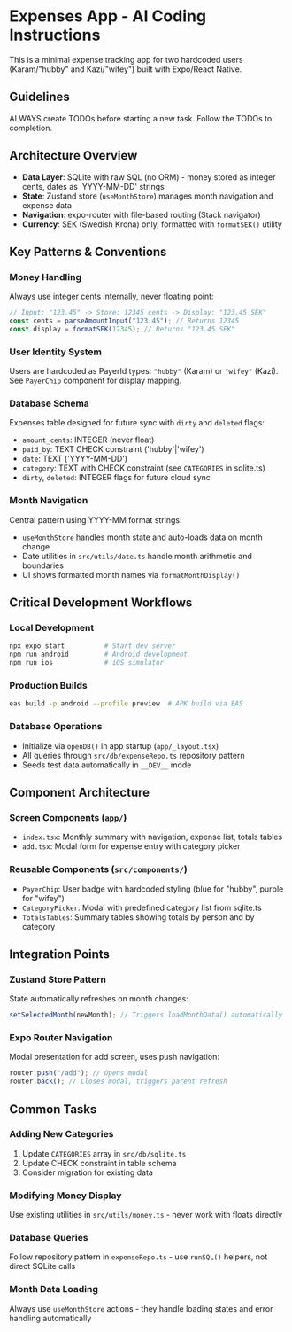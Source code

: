 # Expenses App - AI Coding Instructions

This is a minimal expense tracking app for two hardcoded users (Karam/"hubby" and Kazi/"wifey") built with Expo/React Native.

## Guidelines

ALWAYS create TODOs before starting a new task. Follow the TODOs to completion.

## Architecture Overview

- **Data Layer**: SQLite with raw SQL (no ORM) - money stored as integer cents, dates as 'YYYY-MM-DD' strings
- **State**: Zustand store (`useMonthStore`) manages month navigation and expense data
- **Navigation**: expo-router with file-based routing (Stack navigator)
- **Currency**: SEK (Swedish Krona) only, formatted with `formatSEK()` utility

## Key Patterns & Conventions

### Money Handling

Always use integer cents internally, never floating point:

```typescript
// Input: "123.45" -> Store: 12345 cents -> Display: "123.45 SEK"
const cents = parseAmountInput("123.45"); // Returns 12345
const display = formatSEK(12345); // Returns "123.45 SEK"
```

### User Identity System

Users are hardcoded as PayerId types: `"hubby"` (Karam) or `"wifey"` (Kazi). See `PayerChip` component for display mapping.

### Database Schema

Expenses table designed for future sync with `dirty` and `deleted` flags:

- `amount_cents`: INTEGER (never float)
- `paid_by`: TEXT CHECK constraint ('hubby'|'wifey')
- `date`: TEXT ('YYYY-MM-DD')
- `category`: TEXT with CHECK constraint (see `CATEGORIES` in sqlite.ts)
- `dirty`, `deleted`: INTEGER flags for future cloud sync

### Month Navigation

Central pattern using YYYY-MM format strings:

- `useMonthStore` handles month state and auto-loads data on month change
- Date utilities in `src/utils/date.ts` handle month arithmetic and boundaries
- UI shows formatted month names via `formatMonthDisplay()`

## Critical Development Workflows

### Local Development

```bash
npx expo start          # Start dev server
npm run android         # Android development
npm run ios             # iOS simulator
```

### Production Builds

```bash
eas build -p android --profile preview  # APK build via EAS
```

### Database Operations

- Initialize via `openDB()` in app startup (`app/_layout.tsx`)
- All queries through `src/db/expenseRepo.ts` repository pattern
- Seeds test data automatically in `__DEV__` mode

## Component Architecture

### Screen Components (`app/`)

- `index.tsx`: Monthly summary with navigation, expense list, totals tables
- `add.tsx`: Modal form for expense entry with category picker

### Reusable Components (`src/components/`)

- `PayerChip`: User badge with hardcoded styling (blue for "hubby", purple for "wifey")
- `CategoryPicker`: Modal with predefined category list from sqlite.ts
- `TotalsTables`: Summary tables showing totals by person and by category

## Integration Points

### Zustand Store Pattern

State automatically refreshes on month changes:

```typescript
setSelectedMonth(newMonth); // Triggers loadMonthData() automatically
```

### Expo Router Navigation

Modal presentation for add screen, uses push navigation:

```typescript
router.push("/add"); // Opens modal
router.back(); // Closes modal, triggers parent refresh
```

## Common Tasks

### Adding New Categories

1. Update `CATEGORIES` array in `src/db/sqlite.ts`
2. Update CHECK constraint in table schema
3. Consider migration for existing data

### Modifying Money Display

Use existing utilities in `src/utils/money.ts` - never work with floats directly

### Database Queries

Follow repository pattern in `expenseRepo.ts` - use `runSQL()` helpers, not direct SQLite calls

### Month Data Loading

Always use `useMonthStore` actions - they handle loading states and error handling automatically

